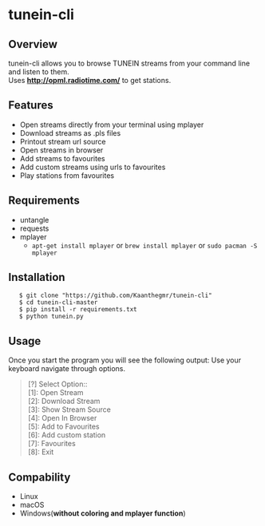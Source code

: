 # tunein-cli

## Overview
tunein-cli allows you to browse TUNEIN streams from your command line and listen to them.  
Uses **http://opml.radiotime.com/** to get stations.

## Features
- Open streams directly from your terminal using mplayer  
- Download streams as .pls files  
- Printout stream url source  
- Open streams in browser  
- Add streams to favourites  
- Add custom streams using urls to favourites  
- Play stations from favourites  

## Requirements
- untangle
- requests
- mplayer
  - ```apt-get install mplayer``` or ```brew install mplayer``` or ```sudo pacman -S mplayer```

## Installation
```
   $ git clone "https://github.com/Kaanthegmr/tunein-cli"
   $ cd tunein-cli-master
   $ pip install -r requirements.txt
   $ python tunein.py
   ```
## Usage
Once you start the program you will see the following output:
Use your keyboard navigate through options.
>   [?] Select Option::  
>   [1]: Open Stream  
>   [2]: Download Stream  
>   [3]: Show Stream Source  
>   [4]: Open In Browser  
>   [5]: Add to Favourites  
>   [6]: Add custom station  
>   [7]: Favourites  
>   [8]: Exit  

## Compability
- Linux
- macOS
- Windows(**without coloring and mplayer function**)
